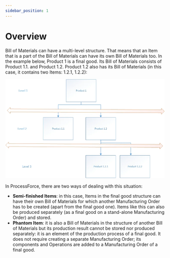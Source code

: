 ```yaml
---
sidebar_position: 1
---
```


# Overview

Bill of Materials can have a multi-level structure. That means that an Item that is a part of the Bill of Materials can have its own Bill of Materials too. In the example below, Product 1 is a final good. Its Bill of Materials consists of Product 1.1. and Product 1.2. Product 1.2 also has its Bill of Materials (in this case, it contains two Items: 1.2.1, 1.2.2):

![Multi-level](./media/multi-level.webp)

In ProcessForce, there are two ways of dealing with this situation:

- **Semi-finished Items**:
  in this case, Items in the final good structure can have their own Bill of Materials for which another Manufacturing Order has to be created (apart from the final good one). Items like this can also be produced separately (as a final good on a stand-alone Manufacturing Order) and stored.
- **Phantom Item**:
  it is also a Bill of Materials in the structure of another Bill of Materials but its production result cannot be stored nor produced separately: it is an element of the production process of a final good. It does not require creating a separate Manufacturing Order; its components and Operations are added to a Manufacturing Order of a final good.
